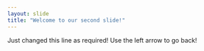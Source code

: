```yaml
---
layout: slide
title: "Welcome to our second slide!"
---
```

Just changed this line as required!
Use the left arrow to go back!
